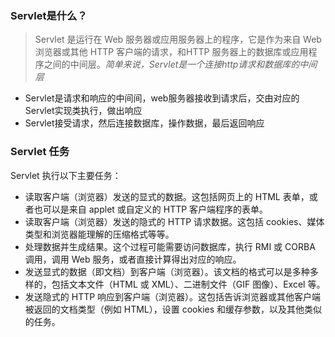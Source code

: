



### Servlet是什么？

> Servlet 是运行在 Web 服务器或应用服务器上的程序，它是作为来自 Web 浏览器或其他 HTTP 客户端的请求，和HTTP 服务器上的数据库或应用程序之间的中间层。*简单来说，Servlet是一个连接http请求和数据库的中间层*

- Servlet是请求和响应的中间间，web服务器接收到请求后，交由对应的Servlet实现类执行，做出响应
- Servlet接受请求，然后连接数据库，操作数据，最后返回响应

### Servlet 任务

Servlet 执行以下主要任务：

- 读取客户端（浏览器）发送的显式的数据。这包括网页上的 HTML 表单，或者也可以是来自 applet 或自定义的 HTTP 客户端程序的表单。
- 读取客户端（浏览器）发送的隐式的 HTTP 请求数据。这包括 cookies、媒体类型和浏览器能理解的压缩格式等等。
- 处理数据并生成结果。这个过程可能需要访问数据库，执行 RMI 或 CORBA 调用，调用 Web 服务，或者直接计算得出对应的响应。
- 发送显式的数据（即文档）到客户端（浏览器）。该文档的格式可以是多种多样的，包括文本文件（HTML 或 XML）、二进制文件（GIF 图像）、Excel 等。
- 发送隐式的 HTTP 响应到客户端（浏览器）。这包括告诉浏览器或其他客户端被返回的文档类型（例如 HTML），设置 cookies 和缓存参数，以及其他类似的任务。